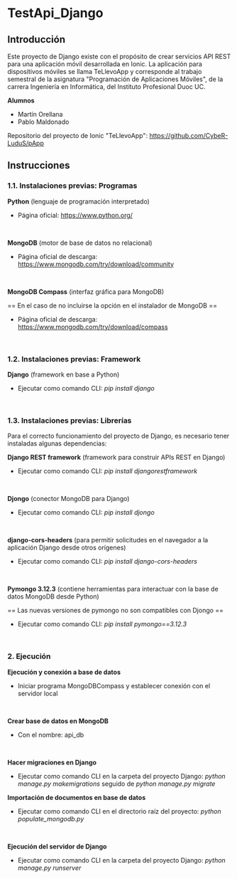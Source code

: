 # TestApi_Django

## Introducción

Este proyecto de Django existe con el propósito de crear servicios API REST para una aplicación móvil desarrollada en Ionic.
La aplicación para dispositivos móviles se llama TeLlevoApp y corresponde al trabajo semestral de la asignatura "Programación de Aplicaciones Móviles", de la carrera Ingeniería en Informática, del Instituto Profesional Duoc UC.
</br>

**Alumnos**
<ul>
 <li>Martín Orellana</li>
 <li>Pablo Maldonado</li>
</ul>

Repositorio del proyecto de Ionic "TeLlevoApp": https://github.com/CybeR-LuduS/pApp 

## Instrucciones

### 1.1. Instalaciones previas: Programas
**Python** (lenguaje de programación interpretado)
 * Página oficial: https://www.python.org/
</br>

**MongoDB** (motor de base de datos no relacional)
 * Página oficial de descarga: https://www.mongodb.com/try/download/community
</br>

**MongoDB Compass** (interfaz gráfica para MongoDB) 

== En el caso de no incluirse la opción en el instalador de MongoDB ==
 * Página oficial de descarga: https://www.mongodb.com/try/download/compass
</br>

### 1.2. Instalaciones previas: Framework
**Django** (framework en base a Python)
 * Ejecutar como comando CLI: _pip install django_
</br>


### 1.3. Instalaciones previas: Librerías
Para el correcto funcionamiento del proyecto de Django, es necesario tener instaladas algunas dependencias:
</br>

**Django REST framework** (framework para construir APIs REST en Django)
 * Ejecutar como comando CLI: _pip install djangorestframework_
</br>

**Djongo** (conector MongoDB para Django)
 * Ejecutar como comando CLI: _pip install djongo_
</br>

**django-cors-headers** (para permitir solicitudes en el navegador a la aplicación Django desde otros orígenes)
 * Ejecutar como comando CLI: _pip install django-cors-headers_
</br>

**Pymongo 3.12.3** (contiene herramientas para interactuar con la base de datos MongoDB desde Python) 

== Las nuevas versiones de pymongo no son compatibles con Djongo ==
 * Ejecutar como comando CLI: _pip install pymongo==3.12.3_
</br>


### 2. Ejecución
**Ejecución y conexión a base de datos**
  * Iniciar programa MongoDBCompass y establecer conexión con el servidor local
</br>

**Crear base de datos en MongoDB**
 * Con el nombre: api_db
</br>

**Hacer migraciones en Django**
 * Ejecutar como comando CLI en la carpeta del proyecto Django: _python manage.py makemigrations_ seguido de _python manage.py migrate_

**Importación de documentos en base de datos**
 * Ejecutar como comando CLI en el directorio raíz del proyecto: _python populate_mongodb.py_
</br>

**Ejecución del servidor de Django**
  * Ejecutar como comando CLI en la carpeta del proyecto Django: _python manage.py runserver_
